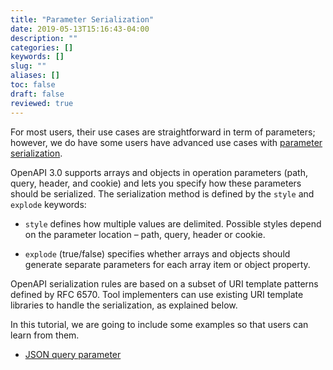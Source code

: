 ```yaml
---
title: "Parameter Serialization"
date: 2019-05-13T15:16:43-04:00
description: ""
categories: []
keywords: []
slug: ""
aliases: []
toc: false
draft: false
reviewed: true
---
```


For most users, their use cases are straightforward in term of parameters; however, we do have some users have advanced use cases with [parameter serialization][]. 

OpenAPI 3.0 supports arrays and objects in operation parameters (path, query, header, and cookie) and lets you specify how these parameters should be serialized. The serialization method is defined by the `style` and `explode` keywords:

* `style` defines how multiple values are delimited. Possible styles depend on the parameter location – path, query, header or cookie.

* `explode` (true/false) specifies whether arrays and objects should generate separate parameters for each array item or object property.

OpenAPI serialization rules are based on a subset of URI template patterns defined by RFC 6570. Tool implementers can use existing URI template libraries to handle the serialization, as explained below.

In this tutorial, we are going to include some examples so that users can learn from them. 

* [JSON query parameter](/tutorial/rest/openapi/parameter-serialization/json-query-param/)

[parameter serialization]: https://swagger.io/docs/specification/serialization/

